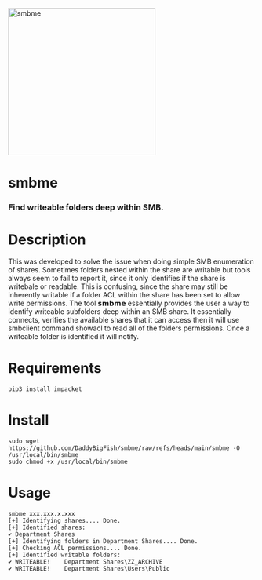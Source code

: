 <img src="https://github.com/user-attachments/assets/ac2ff41c-1fa2-4e83-9a79-812d9ed2b14a" alt="smbme" width="300"/>    


# smbme
### Find writeable folders deep within SMB.

# Description
This was developed to solve the issue when doing simple SMB enumeration of shares. Sometimes folders nested within the share are writable but tools always seem to fail to report it, since it only identifies if the share is writebale or readable. This is confusing, since the share may still be inherently writable if a folder ACL within the share has been set to allow write permissions. The tool 𝘀𝗺𝗯𝗺𝗲 essentially provides the user a way to identify writeable subfolders deep within an SMB share. It essentially connects, verifies the available shares that it can access then it will use smbclient command showacl to read all of the folders permissions. Once a writeable folder is identified it will notify.

# Requirements
```
pip3 install impacket
```
# Install
```
sudo wget https://github.com/DaddyBigFish/smbme/raw/refs/heads/main/smbme -O /usr/local/bin/smbme
sudo chmod +x /usr/local/bin/smbme
```
# Usage
```
smbme xxx.xxx.x.xxx
[+] Identifying shares.... Done.
[+] Identified shares:
✔️ Department Shares
[+] Identifying folders in Department Shares.... Done.
[+] Checking ACL permissions.... Done.
[+] Identified writable folders:
✔️ WRITEABLE!    Department Shares\ZZ_ARCHIVE
✔️ WRITEABLE!    Department Shares\Users\Public
```
